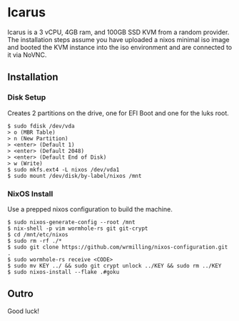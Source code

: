 # Icarus

Icarus is a 3 vCPU, 4GB ram, and 100GB SSD KVM from a random provider. The installation steps assume you have uploaded a nixos minimal iso image and booted the KVM instance into the iso environment and are connected to it via NoVNC.

## Installation

### Disk Setup

Creates 2 partitions on the drive, one for EFI Boot and one for the luks root.

```
$ sudo fdisk /dev/vda
> o (MBR Table)
> n (New Partition)
> <enter> (Default 1)
> <enter> (Default 2048)
> <enter> (Default End of Disk)
> w (Write)
$ sudo mkfs.ext4 -L nixos /dev/vda1
$ sudo mount /dev/disk/by-label/nixos /mnt
```

### NixOS Install

Use a prepped nixos configuration to build the machine.

```
$ sudo nixos-generate-config --root /mnt
$ nix-shell -p vim wormhole-rs git git-crypt
$ cd /mnt/etc/nixos
$ sudo rm -rf ./*
$ sudo git clone https://github.com/wrmilling/nixos-configuration.git .
$ sudo wormhole-rs receive <CODE>
$ sudo mv KEY ../ && sudo git crypt unlock ../KEY && sudo rm ../KEY
$ sudo nixos-install --flake .#goku
```

## Outro

Good luck!
